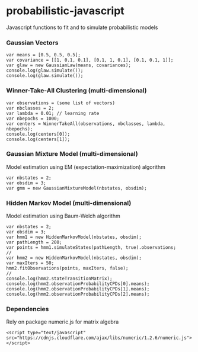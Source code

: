 # probabilistic-javascript

Javascript functions to fit and to simulate probabilistic models


### Gaussian Vectors

    var means = [0.5, 0.5, 0.5];
    var covariance = [[1, 0.1, 0.1], [0.1, 1, 0.1], [0.1, 0.1, 1]];
    var glaw = new GaussianLaw(means, covariances);
    console.log(glaw.simulate());
    console.log(glaw.simulate());


### Winner-Take-All Clustering (multi-dimensional)

    var observations = (some list of vectors)
    var nbclasses = 2;
    var lambda = 0.01; // learning rate
    var nbepochs = 1000;
    var centers = WinnerTakeAll(observations, nbclasses, lambda, nbepochs);
    console.log(centers[0]);
    console.log(centers[1]);

### Gaussian Mixture Model (multi-dimensional)
Model estimation using EM (expectation-maximization) algorithm

    var nbstates = 2;
    var obsdim = 3;
    var gmm = new GaussianMixtureModel(nbstates, obsdim);

### Hidden Markov Model (multi-dimensional)
Model estimation using Baum-Welch algorithm

    var nbstates = 2;
    var obsdim = 3;
    var hmm1 = new HiddenMarkovModel(nbstates, obsdim);
    var pathLength = 200;
    var points = hmm1.simulateStates(pathLength, true).observations;
    //
    var hmm2 = new HiddenMarkovModel(nbstates, obsdim);
    var maxIters = 50;
    hmm2.fitObservations(points, maxIters, false);
    //
    console.log(hmm2.stateTransitionMatrix);
    console.log(hmm2.observationProbabilityCPDs[0].means);
    console.log(hmm2.observationProbabilityCPDs[1].means);
    console.log(hmm2.observationProbabilityCPDs[2].means);


### Dependencies
Rely on package numeric.js for matrix algebra

    <script type="text/javascript" src="https://cdnjs.cloudflare.com/ajax/libs/numeric/1.2.6/numeric.js"></script>


